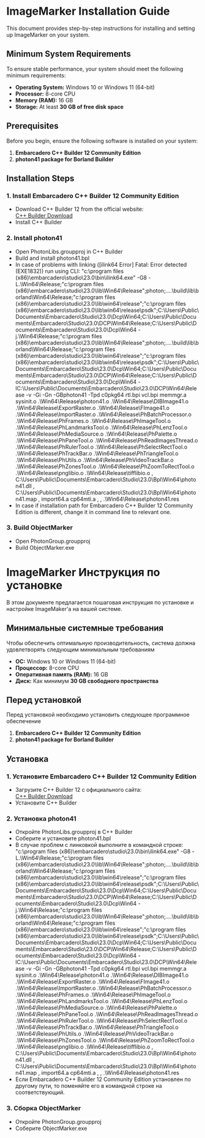 
# ImageMarker Installation Guide

This document provides step-by-step instructions for installing and setting up ImageMarker on your system.

## Minimum System Requirements

To ensure stable performance, your system should meet the following minimum requirements:

- **Operating System:** Windows 10 or Windows 11 (64-bit)  
- **Processor:** 8-core CPU  
- **Memory (RAM):** 16 GB  
- **Storage:** At least **30 GB of free disk space**  

## Prerequisites

Before you begin, ensure the following software is installed on your system:

1. **Embarcadero C++ Builder 12 Community Edition**  
2. **photon41 package for Borland Builder**  


## Installation Steps

### 1. Install Embarcadero C++ Builder 12 Community Edition

- Download C++ Builder 12 from the official website:  
  [C++ Builder Download](https://www.embarcadero.com/products/cbuilder/starter)
- Install C++ Builder

### 2. Install photon41

- Open PhotonLibs.groupproj in C++ Builder
- Build and install photon41.bpl
- In case of problems with linking ([ilink64 Error] Fatal: Error detected (EXE1832)) run using CLI:
  "c:\program files (x86)\embarcadero\studio\23.0\bin\ilink64.exe" -G8 -L.\Win64\Release;"c:\program files (x86)\embarcadero\studio\23.0\lib\Win64\Release";photon;..\..\build\lib\borland\Win64\Release;"c:\program files (x86)\embarcadero\studio\23.0\lib\win64\release";"c:\program files (x86)\embarcadero\studio\23.0\lib\win64\release\psdk";C:\Users\Public\Documents\Embarcadero\Studio\23.0\Dcp\Win64;C:\Users\Public\Documents\Embarcadero\Studio\23.0\DCP\Win64\Release;C:\Users\Public\Documents\Embarcadero\Studio\23.0\Dcp\Win64 -j.\Win64\Release;"c:\program files (x86)\embarcadero\studio\23.0\lib\Win64\Release";photon;..\..\build\lib\borland\Win64\Release;"c:\program files (x86)\embarcadero\studio\23.0\lib\win64\release";"c:\program files (x86)\embarcadero\studio\23.0\lib\win64\release\psdk";C:\Users\Public\Documents\Embarcadero\Studio\23.0\Dcp\Win64;C:\Users\Public\Documents\Embarcadero\Studio\23.0\DCP\Win64\Release;C:\Users\Public\Documents\Embarcadero\Studio\23.0\Dcp\Win64 -lC:\Users\Public\Documents\Embarcadero\Studio\23.0\DCP\Win64\Release -v -Gi -Gn -GBphoton41 -Tpd c0pkg64 rtl.bpi vcl.bpi memmgr.a sysinit.o .\Win64\Release\photon41.o .\Win64\Release\DIBImage41.o .\Win64\Release\ExportRaster.o .\Win64\Release\FImage41.o .\Win64\Release\ImportRaster.o .\Win64\Release\PhBatchProcessor.o .\Win64\Release\PhFrames.o .\Win64\Release\PhImageTool.o .\Win64\Release\PhLandmarksTool.o .\Win64\Release\PhLenzTool.o .\Win64\Release\PhMediaSource.o .\Win64\Release\PhPalette.o .\Win64\Release\PhPaneTool.o .\Win64\Release\PhReadImagesThread.o .\Win64\Release\PhRulerTool.o .\Win64\Release\PhSelectRectTool.o .\Win64\Release\PhTrackBar.o .\Win64\Release\PhTriangleTool.o .\Win64\Release\PhUtils.o .\Win64\Release\PhVideoTrackBar.o .\Win64\Release\PhZonesTool.o .\Win64\Release\PhZoomToRectTool.o .\Win64\Release\pnglibio.o .\Win64\Release\tifflibio.o , C:\Users\Public\Documents\Embarcadero\Studio\23.0\Bpl\Win64\photon41.dll , C:\Users\Public\Documents\Embarcadero\Studio\23.0\Bpl\Win64\photon41.map , import64.a cp64mti.a , , .\Win64\Release\photon41.res
- In case if installation path for Embarcadero C++ Builder 12 Community Edition is different, change it in command line to relevant one. 

### 3. Build ObjectMarker

- Open PhotonGroup.groupproj
- Build ObjectMarker.exe


# ImageMarker Инструкция по установке

В этом документе предлагается пошаговая инструкция по установке и настройке ImageMaker'а на вашей системе.

## Минимальные системные требования

Чтобы обеспечить оптимальную производительность, система должна удовлетворять следующим минимальным требованиям

- **ОС:** Windows 10 or Windows 11 (64-bit)  
- **Процессор:** 8-core CPU  
- **Оперативная память (RAM):** 16 GB  
- **Диск:** Как минимум **30 GB свободного пространства**  

## Перед установкой

Перед установкой необходимо установить следующее программное обеспечение

1. **Embarcadero C++ Builder 12 Community Edition**  
2. **photon41 package for Borland Builder**  


## Установка

### 1. Установите Embarcadero C++ Builder 12 Community Edition

- Загрузите C++ Builder 12 с официального сайта:  
  [C++ Builder Download](https://www.embarcadero.com/products/cbuilder/starter)
- Установите C++ Builder

### 2. Установка photon41

- Откройте PhotonLibs.groupproj в C++ Builder
- Соберите и установите photon41.bpl
- В случае проблем с линковкой выполните в командной строке:
  "c:\program files (x86)\embarcadero\studio\23.0\bin\ilink64.exe" -G8 -L.\Win64\Release;"c:\program files (x86)\embarcadero\studio\23.0\lib\Win64\Release";photon;..\..\build\lib\borland\Win64\Release;"c:\program files (x86)\embarcadero\studio\23.0\lib\win64\release";"c:\program files (x86)\embarcadero\studio\23.0\lib\win64\release\psdk";C:\Users\Public\Documents\Embarcadero\Studio\23.0\Dcp\Win64;C:\Users\Public\Documents\Embarcadero\Studio\23.0\DCP\Win64\Release;C:\Users\Public\Documents\Embarcadero\Studio\23.0\Dcp\Win64 -j.\Win64\Release;"c:\program files (x86)\embarcadero\studio\23.0\lib\Win64\Release";photon;..\..\build\lib\borland\Win64\Release;"c:\program files (x86)\embarcadero\studio\23.0\lib\win64\release";"c:\program files (x86)\embarcadero\studio\23.0\lib\win64\release\psdk";C:\Users\Public\Documents\Embarcadero\Studio\23.0\Dcp\Win64;C:\Users\Public\Documents\Embarcadero\Studio\23.0\DCP\Win64\Release;C:\Users\Public\Documents\Embarcadero\Studio\23.0\Dcp\Win64 -lC:\Users\Public\Documents\Embarcadero\Studio\23.0\DCP\Win64\Release -v -Gi -Gn -GBphoton41 -Tpd c0pkg64 rtl.bpi vcl.bpi memmgr.a sysinit.o .\Win64\Release\photon41.o .\Win64\Release\DIBImage41.o .\Win64\Release\ExportRaster.o .\Win64\Release\FImage41.o .\Win64\Release\ImportRaster.o .\Win64\Release\PhBatchProcessor.o .\Win64\Release\PhFrames.o .\Win64\Release\PhImageTool.o .\Win64\Release\PhLandmarksTool.o .\Win64\Release\PhLenzTool.o .\Win64\Release\PhMediaSource.o .\Win64\Release\PhPalette.o .\Win64\Release\PhPaneTool.o .\Win64\Release\PhReadImagesThread.o .\Win64\Release\PhRulerTool.o .\Win64\Release\PhSelectRectTool.o .\Win64\Release\PhTrackBar.o .\Win64\Release\PhTriangleTool.o .\Win64\Release\PhUtils.o .\Win64\Release\PhVideoTrackBar.o .\Win64\Release\PhZonesTool.o .\Win64\Release\PhZoomToRectTool.o .\Win64\Release\pnglibio.o .\Win64\Release\tifflibio.o , C:\Users\Public\Documents\Embarcadero\Studio\23.0\Bpl\Win64\photon41.dll , C:\Users\Public\Documents\Embarcadero\Studio\23.0\Bpl\Win64\photon41.map , import64.a cp64mti.a , , .\Win64\Release\photon41.res
- Если Embarcadero C++ Builder 12 Community Edition установлен по другому пути, то поменяйте его в командной строке на соответствующий.

### 3. Сборка ObjectMarker

- Откройте PhotonGroup.groupproj
- Соберите ObjectMarker.exe
